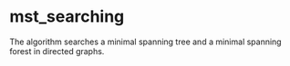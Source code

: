 # mst_searching
The algorithm searches a minimal spanning tree and a minimal spanning forest in directed graphs.
